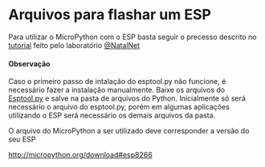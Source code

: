 # Arquivos para flashar um ESP

 Para utilizar o MicroPython com o ESP basta seguir o precesso descrito no [tutorial](https://github.com/willcribeiro/ESP8266/wiki/Instala%C3%A7%C3%A3o-do-Micropython-no-ESP8266) feito pelo laboratório [@NatalNet](https://github.com/Natalnet)

#### Observação

 Caso o primeiro passo de intalação do esptool.py não funcione, é necessário fazer a instalação manualmente. Baixe os arquivos do [Esptool.py](https://github.com/gabriellydantas/ESP/tree/master/Esp%20Files) e salve na pasta de arquivos do Python.
 Inicialmente só será necessário o arquivo do esptool.py, porém em algumas aplicações utilizando o ESP será necessário os demais arquivos da pasta.
 
O arquivo do MicroPython a ser utilizado deve corresponder a versão do seu ESP 

http://micropython.org/download#esp8266
